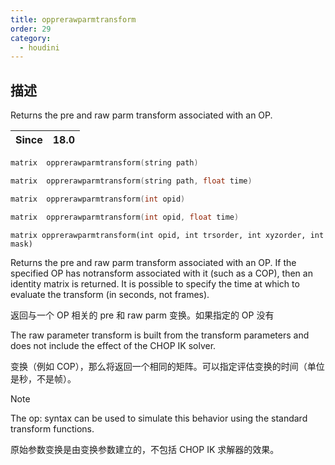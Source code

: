 ```yaml
---
title: opprerawparmtransform
order: 29
category:
  - houdini
---
```

    
## 描述

Returns the pre and raw parm transform associated with an OP.

| Since | 18.0 |
| ----- | ---- |

```c
matrix  opprerawparmtransform(string path)
```

```c
matrix  opprerawparmtransform(string path, float time)
```

```c
matrix  opprerawparmtransform(int opid)
```

```c
matrix  opprerawparmtransform(int opid, float time)
```

`matrix opprerawparmtransform(int opid, int trsorder, int xyzorder, int mask)`

Returns the pre and raw parm transform associated with an OP. If the specified
OP has notransform associated with it (such as a COP), then an identity matrix
is returned. It is possible to specify the time at which to evaluate the
transform (in seconds, not frames).

返回与一个 OP 相关的 pre 和 raw parm 变换。如果指定的 OP 没有

The raw parameter transform is built from the transform parameters and does
not include the effect of the CHOP IK solver.

变换（例如 COP），那么将返回一个相同的矩阵。可以指定评估变换的时间（单位是秒，不是帧）。

Note

The op: syntax can be used to simulate this behavior using the standard
transform functions.

原始参数变换是由变换参数建立的，不包括 CHOP IK 求解器的效果。
